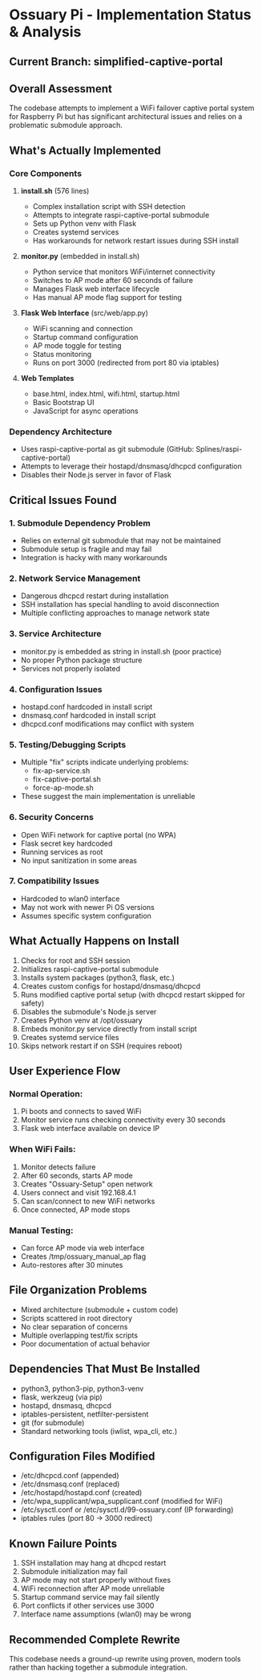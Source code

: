 # Ossuary Pi - Implementation Status & Analysis

## Current Branch: simplified-captive-portal

## Overall Assessment
The codebase attempts to implement a WiFi failover captive portal system for Raspberry Pi but has significant architectural issues and relies on a problematic submodule approach.

## What's Actually Implemented

### Core Components

1. **install.sh** (576 lines)
   - Complex installation script with SSH detection
   - Attempts to integrate raspi-captive-portal submodule
   - Sets up Python venv with Flask
   - Creates systemd services
   - Has workarounds for network restart issues during SSH install

2. **monitor.py** (embedded in install.sh)
   - Python service that monitors WiFi/internet connectivity
   - Switches to AP mode after 60 seconds of failure
   - Manages Flask web interface lifecycle
   - Has manual AP mode flag support for testing

3. **Flask Web Interface** (src/web/app.py)
   - WiFi scanning and connection
   - Startup command configuration
   - AP mode toggle for testing
   - Status monitoring
   - Runs on port 3000 (redirected from port 80 via iptables)

4. **Web Templates**
   - base.html, index.html, wifi.html, startup.html
   - Basic Bootstrap UI
   - JavaScript for async operations

### Dependency Architecture
- Uses raspi-captive-portal as git submodule (GitHub: Splines/raspi-captive-portal)
- Attempts to leverage their hostapd/dnsmasq/dhcpcd configuration
- Disables their Node.js server in favor of Flask

## Critical Issues Found

### 1. Submodule Dependency Problem
- Relies on external git submodule that may not be maintained
- Submodule setup is fragile and may fail
- Integration is hacky with many workarounds

### 2. Network Service Management
- Dangerous dhcpcd restart during installation
- SSH installation has special handling to avoid disconnection
- Multiple conflicting approaches to manage network state

### 3. Service Architecture
- monitor.py is embedded as string in install.sh (poor practice)
- No proper Python package structure
- Services not properly isolated

### 4. Configuration Issues
- hostapd.conf hardcoded in install script
- dnsmasq.conf hardcoded in install script
- dhcpcd.conf modifications may conflict with system

### 5. Testing/Debugging Scripts
- Multiple "fix" scripts indicate underlying problems:
  - fix-ap-service.sh
  - fix-captive-portal.sh
  - force-ap-mode.sh
- These suggest the main implementation is unreliable

### 6. Security Concerns
- Open WiFi network for captive portal (no WPA)
- Flask secret key hardcoded
- Running services as root
- No input sanitization in some areas

### 7. Compatibility Issues
- Hardcoded to wlan0 interface
- May not work with newer Pi OS versions
- Assumes specific system configuration

## What Actually Happens on Install

1. Checks for root and SSH session
2. Initializes raspi-captive-portal submodule
3. Installs system packages (python3, flask, etc.)
4. Creates custom configs for hostapd/dnsmasq/dhcpcd
5. Runs modified captive portal setup (with dhcpcd restart skipped for safety)
6. Disables the submodule's Node.js server
7. Creates Python venv at /opt/ossuary
8. Embeds monitor.py service directly from install script
9. Creates systemd service files
10. Skips network restart if on SSH (requires reboot)

## User Experience Flow

### Normal Operation:
1. Pi boots and connects to saved WiFi
2. Monitor service runs checking connectivity every 30 seconds
3. Flask web interface available on device IP

### When WiFi Fails:
1. Monitor detects failure
2. After 60 seconds, starts AP mode
3. Creates "Ossuary-Setup" open network
4. Users connect and visit 192.168.4.1
5. Can scan/connect to new WiFi networks
6. Once connected, AP mode stops

### Manual Testing:
- Can force AP mode via web interface
- Creates /tmp/ossuary_manual_ap flag
- Auto-restores after 30 minutes

## File Organization Problems

- Mixed architecture (submodule + custom code)
- Scripts scattered in root directory
- No clear separation of concerns
- Multiple overlapping test/fix scripts
- Poor documentation of actual behavior

## Dependencies That Must Be Installed
- python3, python3-pip, python3-venv
- flask, werkzeug (via pip)
- hostapd, dnsmasq, dhcpcd
- iptables-persistent, netfilter-persistent
- git (for submodule)
- Standard networking tools (iwlist, wpa_cli, etc.)

## Configuration Files Modified
- /etc/dhcpcd.conf (appended)
- /etc/dnsmasq.conf (replaced)
- /etc/hostapd/hostapd.conf (created)
- /etc/wpa_supplicant/wpa_supplicant.conf (modified for WiFi)
- /etc/sysctl.conf or /etc/sysctl.d/99-ossuary.conf (IP forwarding)
- iptables rules (port 80 -> 3000 redirect)

## Known Failure Points
1. SSH installation may hang at dhcpcd restart
2. Submodule initialization may fail
3. AP mode may not start properly without fixes
4. WiFi reconnection after AP mode unreliable
5. Startup command service may fail silently
6. Port conflicts if other services use 3000
7. Interface name assumptions (wlan0) may be wrong

## Recommended Complete Rewrite
This codebase needs a ground-up rewrite using proven, modern tools rather than hacking together a submodule integration.